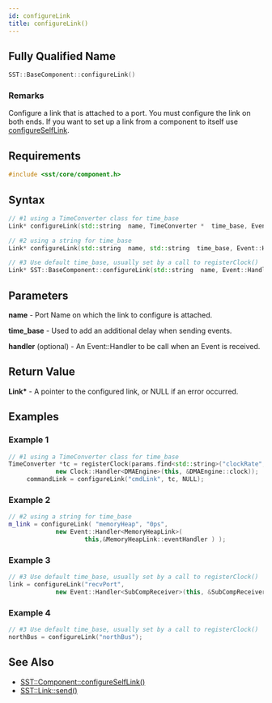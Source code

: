 ```yaml
---
id: configureLink
title: configureLink()
---
```

## Fully Qualified Name
```cpp
SST::BaseComponent::configureLink()
```

### Remarks

Configure a link that is attached to a port. You must configure the link on both ends. If you want to set up a link from a component to itself use [configureSelfLink](cpp/component/configureSelfLink.md).

## Requirements

```cpp
#include <sst/core/component.h>
```

## Syntax

```cpp
// #1 using a TimeConverter class for time_base
Link* configureLink(std::string  name, TimeConverter *  time_base, Event::HandlerBase *  handler = NULL)

// #2 using a string for time_base
Link* configureLink(std::string  name, std::string  time_base, Event::HandlerBase *  handler = NULL)

// #3 Use default time_base, usually set by a call to registerClock()
Link* SST::BaseComponent::configureLink(std::string  name, Event::HandlerBase *  handler = NULL) 
```

## Parameters

**name** - Port Name on which the link to configure is attached.

**time_base** - Used to add an additional delay when sending events.

**handler** (optional) - An Event::Handler to be call when an Event is received.

## Return Value

**Link\*** - A pointer to the configured link, or NULL if an error occurred.

## Examples

### Example 1

```cpp
// #1 using a TimeConverter class for time_base
TimeConverter *tc = registerClock(params.find<std::string>("clockRate", "1 GHz"),
             new Clock::Handler<DMAEngine>(this, &DMAEngine::clock));
     commandLink = configureLink("cmdLink", tc, NULL);
```
### Example 2
```cpp
// #2 using a string for time_base
m_link = configureLink( "memoryHeap", "0ps",
             new Event::Handler<MemoryHeapLink>(
                     this,&MemoryHeapLink::eventHandler ) );  
```

### Example 3
```cpp
// #3 Use default time_base, usually set by a call to registerClock()
link = configureLink("recvPort",
             new Event::Handler<SubCompReceiver>(this, &SubCompReceiver::handleEvent));
```

### Example 4

```cpp
// #3 Use default time_base, usually set by a call to registerClock()
northBus = configureLink("northBus");
```

## See Also
- [SST::Component::configureSelfLink()](cpp/component/configureSelfLink.md)
- [SST::Link::send()](cpp/link/send.md)
